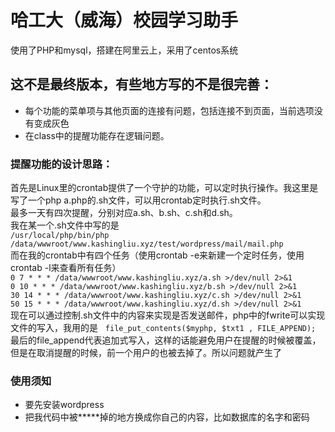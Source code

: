 # 哈工大（威海）校园学习助手  

使用了PHP和mysql，搭建在阿里云上，采用了centos系统  

## 这不是最终版本，有些地方写的不是很完善：<br>
* 每个功能的菜单项与其他页面的连接有问题，包括连接不到页面，当前选项没有变成灰色<br>
* 在class中的提醒功能存在逻辑问题。  

### 提醒功能的设计思路：<br>
首先是Linux里的crontab提供了一个守护的功能，可以定时执行操作。我这里是写了一个php a.php的.sh文件，可以用crontab定时执行.sh文件。  
最多一天有四次提醒，分别对应a.sh、b.sh、c.sh和d.sh。  
我在某一个.sh文件中写的是  
```/usr/local/php/bin/php /data/wwwroot/www.kashingliu.xyz/test/wordpress/mail/mail.php```  
而在我的crontab中有四个任务（使用crontab -e来新建一个定时任务，使用crontab -l来查看所有任务）  
```0 7 * * * /data/wwwroot/www.kashingliu.xyz/a.sh >/dev/null 2>&1```  
```0 10 * * * /data/wwwroot/www.kashingliu.xyz/b.sh >/dev/null 2>&1```  
```30 14 * * * /data/wwwroot/www.kashingliu.xyz/c.sh >/dev/null 2>&1```  
```50 15 * * * /data/wwwroot/www.kashingliu.xyz/d.sh >/dev/null 2>&1```  
现在可以通过控制.sh文件中的内容来实现是否发送邮件，php中的fwrite可以实现文件的写入，我用的是  
```file_put_contents($myphp, $txt1 , FILE_APPEND);```  
最后的file_append代表追加式写入，这样的话能避免用户在提醒的时候被覆盖，但是在取消提醒的时候，前一个用户的也被去掉了。所以问题就产生了  
  
### 使用须知 
* 要先安装wordpress
* 把我代码中被*****掉的地方换成你自己的内容，比如数据库的名字和密码
